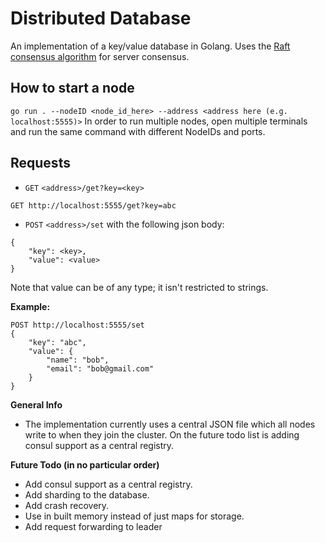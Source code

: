 # Distributed Database

An implementation of a key/value database in Golang. Uses the [Raft consensus algorithm](https://raft.github.io/) for server consensus.

## How to start a node

`go run . --nodeID <node_id_here> --address <address here (e.g. localhost:5555)>`
In order to run multiple nodes, open multiple terminals and run the same command with different NodeIDs and ports.

## Requests
- `GET` `<address>/get?key=<key>`
```
GET http://localhost:5555/get?key=abc
```

- `POST` `<address>/set` with the following json body:
```
{
    "key": <key>,
    "value": <value>
}
```
Note that value can be of any type; it isn't restricted to strings.

**Example:**
```
POST http://localhost:5555/set
{
    "key": "abc",
    "value": {
        "name": "bob",
        "email": "bob@gmail.com"
    }
}
```

**General Info**
- The implementation currently uses a central JSON file which all nodes write to when they join the cluster. On the future todo list is adding consul support as a central registry.

**Future Todo (in no particular order)**
- Add consul support as a central registry.
- Add sharding to the database.
- Add crash recovery.
- Use in built memory instead of just maps for storage.
- Add request forwarding to leader
